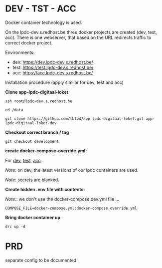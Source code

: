 # DEV - TST - ACC

Docker container technology is used. 

On the lpdc-dev.s.redhost.be three docker projects are created (dev, test, acc). 
There is one webserver, that based on the URL redirects traffic to correct docker project.

Environments:
- dev: https://dev.lpdc-dev.s.redhost.be/
- test: https://test.lpdc-dev.s.redhost.be/
- acc: https://acc.lpdc-dev.s.redhost.be/

Installation procedure (apply similar for dev, test and acc)

**Clone app-lpdc-digitaal-loket**

```shell
ssh root@lpdc-dev.s.redhost.be  

cd /data

git clone https://github.com/lblod/app-lpdc-digitaal-loket.git app-lpdc-digitaal-loket-dev
```

**Checkout correct branch / tag**

```shell
git checkout development
```

**create docker-compose-override.yml:**

For [dev](docker-overrides/dev.override.yml), [test](docker-overrides/test.override.yml), [acc](docker-overrides/acc.override.yml).

_Note_: on dev, the latest versions of our lpdc containers are used.

_Note_: secrets are blanked.

**Create hidden .env file with contents:**

_Note:_: we don't use the docker-compose.dev.yml file ...
```dotenv
COMPOSE_FILE=docker-compose.yml:docker-compose.override.yml
```

**Bring docker container up**
```shell
drc up -d
```


# PRD

separate config to be documented